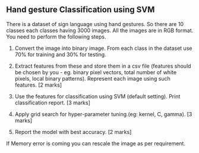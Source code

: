 ## Hand gesture Classification using SVM
There is a dataset of sign language using hand gestures. So there are 10 classes each classes having 3000 images. All the images are in RGB format. You need to perform the following steps.


1. Convert the image into binary image. From each class in the dataset use 70% for training and 30% for testing.

2. Extract features from these and store them in a csv file (features should be chosen by you - eg. binary pixel vectors, total number of white pixels, local binary patterns). Represent each image using such features. [2 marks]

3. Use the features for classification using SVM (default setting). Print classification report. [3 marks]

4. Apply grid search for hyper-parameter tuning.(eg: kernel, C, gamma). [3 marks]

5. Report the model with best accuracy. [2 marks]

If Memory error is coming you can rescale the image as per requirement.
